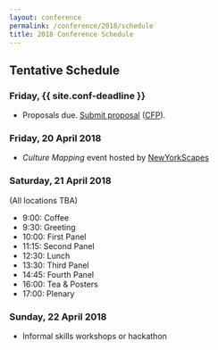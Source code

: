 ```yaml
---
layout: conference
permalink: /conference/2018/schedule
title: 2018 Conference Schedule
---
```


## Tentative Schedule

### Friday, {{ site.conf-deadline }}

* Proposals due. [Submit proposal](/conference/2018/submit)
  ([CFP](/conference/2018/cfp)).

### Friday, 20 April 2018

* *Culture Mapping* event hosted by [NewYorkScapes](http://newyorkscapes.org)

### Saturday, 21 April 2018

(All locations TBA)

* 9:00: Coffee
* 9:30: Greeting
* 10:00: First Panel
* 11:15: Second Panel
* 12:30: Lunch
* 13:30: Third Panel
* 14:45: Fourth Panel
* 16:00: Tea & Posters
* 17:00: Plenary

### Sunday, 22 April 2018

* Informal skills workshops or hackathon
